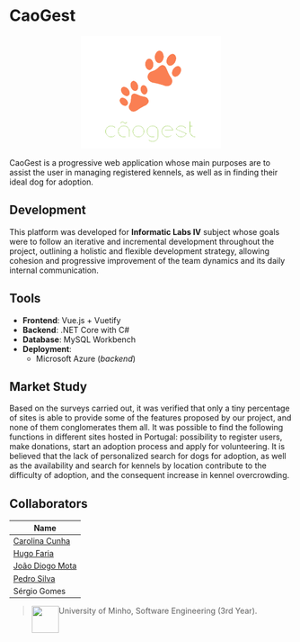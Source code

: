 # CaoGest

<p align="center">
  <img src="https://github.com/13caroline/caogest/blob/master/src/assets/logoA5.png" height="200" width="250" >
</p>

CaoGest is a progressive web application whose main purposes are to assist the user in managing registered kennels, as well as in finding their ideal dog for adoption.

## Development 

This platform was developed for **Informatic Labs IV** subject whose goals were to follow an iterative and incremental development throughout the project, outlining a holistic and flexible development strategy, allowing cohesion and progressive improvement of the team dynamics and its daily internal communication.

## Tools
* **Frontend**: Vue.js + Vuetify
* **Backend**: .NET Core with C#
* **Database**: MySQL Workbench
* **Deployment**: 
  * Microsoft Azure (_backend_)

## Market Study

Based on the surveys carried out, it was verified that only a tiny percentage of sites is able to provide some of the features proposed by our project, and none of them conglomerates them all. 
It was possible to find the following functions in different sites hosted in Portugal: possibility to register users, make donations, start an adoption process and apply for volunteering. It is believed that the lack of personalized search for dogs for adoption, as well as the availability and search for kennels by location contribute to the difficulty of adoption, and the consequent increase in kennel overcrowding.

## Collaborators

| Name            	|
|-----------------	|
| [Carolina Cunha](https://github.com/13caroline)  	|
| [Hugo Faria](https://github.com/KHiro13)      	|
| [João Diogo Mota](https://github.com/JoaoDiogoMota) 	|
| [Pedro Silva](https://github.com/Th0l)   	|
| Sérgio Gomes 	|

> <img src="https://seeklogo.com/images/U/Universidade_do_Minho-logo-CB2F98451C-seeklogo.com.png" align="left" height="48" width="48" > University of Minho, Software Engineering (3rd Year).
